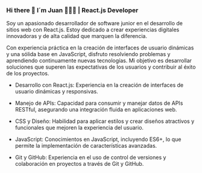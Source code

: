 ### Hi there 👋 I´m Juan 👨🏻‍💻 | React.js Developer

Soy un apasionado desarrollador de software junior en el desarrollo de sitios web con React.js. Estoy dedicado a crear experiencias digitales innovadoras y de alta calidad que marquen la diferencia.

Con experiencia práctica en la creación de interfaces de usuario dinámicas y una sólida base en JavaScript, disfruto resolviendo problemas y aprendiendo continuamente nuevas tecnologías. Mi objetivo es desarrollar soluciones que superen las expectativas de los usuarios y contribuir al éxito de los proyectos.

- Desarrollo con React.js: Experiencia en la creación de interfaces de usuario dinámicas y responsivas.
 
- Manejo de APIs: Capacidad para consumir y manejar datos de APIs RESTful, asegurando una integración fluida en aplicaciones web.
 
- CSS y Diseño: Habilidad para aplicar estilos y crear diseños atractivos y funcionales que mejoren la experiencia del usuario.
 
- JavaScript: Conocimientos en JavaScript, incluyendo ES6+, lo que permite la implementación de características avanzadas.
 
- Git y GitHub: Experiencia en el uso de control de versiones y colaboración en proyectos a través de Git y GitHub.
 
